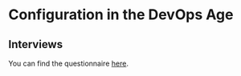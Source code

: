 # Configuration in the DevOps Age

## Interviews
You can find the questionnaire [here](questionnaire.md).
